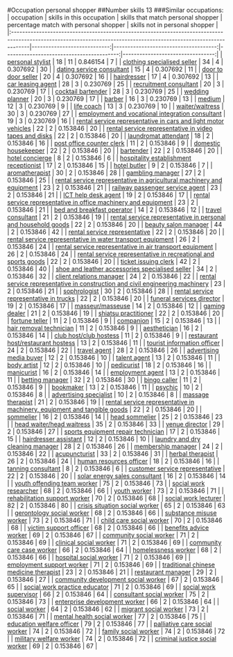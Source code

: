 #Occupation personal shopper
##Number skills 13
###Similar occupations:
| occupation                                                                                                                                                        |   skills in this occupation |   skills that match personal shopper |   percentage match with personal shopper |   skills not in personal shopper |
|:------------------------------------------------------------------------------------------------------------------------------------------------------------------|----------------------------:|-------------------------------------:|-----------------------------------------:|---------------------------------:|
| [personal stylist](personal_stylist.md)                                                                                                                           |                          18 |                                   11 |                                 0.846154 |                                7 |
| [clothing specialised seller](clothing_specialised_seller.md)                                                                                                     |                          34 |                                    4 |                                 0.307692 |                               30 |
| [dating service consultant](dating_service_consultant.md)                                                                                                         |                          15 |                                    4 |                                 0.307692 |                               11 |
| [door to door seller](door_to_door_seller.md)                                                                                                                     |                          20 |                                    4 |                                 0.307692 |                               16 |
| [hairdresser](hairdresser.md)                                                                                                                                     |                          17 |                                    4 |                                 0.307692 |                               13 |
| [car leasing agent](car_leasing_agent.md)                                                                                                                         |                          28 |                                    3 |                                 0.230769 |                               25 |
| [recruitment consultant](recruitment_consultant.md)                                                                                                               |                          20 |                                    3 |                                 0.230769 |                               17 |
| [cocktail bartender](cocktail_bartender.md)                                                                                                                       |                          28 |                                    3 |                                 0.230769 |                               25 |
| [wedding planner](wedding_planner.md)                                                                                                                             |                          20 |                                    3 |                                 0.230769 |                               17 |
| [barber](barber.md)                                                                                                                                               |                          16 |                                    3 |                                 0.230769 |                               13 |
| [medium](medium.md)                                                                                                                                               |                          12 |                                    3 |                                 0.230769 |                                9 |
| [life coach](life_coach.md)                                                                                                                                       |                          13 |                                    3 |                                 0.230769 |                               10 |
| [waiter/waitress](waiter-waitress.md)                                                                                                                             |                          30 |                                    3 |                                 0.230769 |                               27 |
| [employment and vocational integration consultant](employment_and_vocational_integration_consultant.md)                                                           |                          19 |                                    3 |                                 0.230769 |                               16 |
| [rental service representative in cars and light motor vehicles](rental_service_representative_in_cars_and_light_motor_vehicles.md)                               |                          22 |                                    2 |                                 0.153846 |                               20 |
| [rental service representative in video tapes and disks](rental_service_representative_in_video_tapes_and_disks.md)                                               |                          22 |                                    2 |                                 0.153846 |                               20 |
| [laundromat attendant](laundromat_attendant.md)                                                                                                                   |                          18 |                                    2 |                                 0.153846 |                               16 |
| [post office counter clerk](post_office_counter_clerk.md)                                                                                                         |                          11 |                                    2 |                                 0.153846 |                                9 |
| [domestic housekeeper](domestic_housekeeper.md)                                                                                                                   |                          22 |                                    2 |                                 0.153846 |                               20 |
| [bartender](bartender.md)                                                                                                                                         |                          22 |                                    2 |                                 0.153846 |                               20 |
| [hotel concierge](hotel_concierge.md)                                                                                                                             |                           8 |                                    2 |                                 0.153846 |                                6 |
| [hospitality establishment receptionist](hospitality_establishment_receptionist.md)                                                                               |                          17 |                                    2 |                                 0.153846 |                               15 |
| [hotel butler](hotel_butler.md)                                                                                                                                   |                           9 |                                    2 |                                 0.153846 |                                7 |
| [aromatherapist](aromatherapist.md)                                                                                                                               |                          30 |                                    2 |                                 0.153846 |                               28 |
| [gambling manager](gambling_manager.md)                                                                                                                           |                          27 |                                    2 |                                 0.153846 |                               25 |
| [rental service representative in agricultural machinery and equipment](rental_service_representative_in_agricultural_machinery_and_equipment.md)                 |                          23 |                                    2 |                                 0.153846 |                               21 |
| [railway passenger service agent](railway_passenger_service_agent.md)                                                                                             |                          23 |                                    2 |                                 0.153846 |                               21 |
| [ICT help desk agent](ICT_help_desk_agent.md)                                                                                                                     |                          19 |                                    2 |                                 0.153846 |                               17 |
| [rental service representative in office machinery and equipment](rental_service_representative_in_office_machinery_and_equipment.md)                             |                          23 |                                    2 |                                 0.153846 |                               21 |
| [bed and breakfast operator](bed_and_breakfast_operator.md)                                                                                                       |                          14 |                                    2 |                                 0.153846 |                               12 |
| [travel consultant](travel_consultant.md)                                                                                                                         |                          21 |                                    2 |                                 0.153846 |                               19 |
| [rental service representative in personal and household goods](rental_service_representative_in_personal_and_household_goods.md)                                 |                          22 |                                    2 |                                 0.153846 |                               20 |
| [beauty salon manager](beauty_salon_manager.md)                                                                                                                   |                          44 |                                    2 |                                 0.153846 |                               42 |
| [rental service representative](rental_service_representative.md)                                                                                                 |                          22 |                                    2 |                                 0.153846 |                               20 |
| [rental service representative in water transport equipment](rental_service_representative_in_water_transport_equipment.md)                                       |                          26 |                                    2 |                                 0.153846 |                               24 |
| [rental service representative in air transport equipment](rental_service_representative_in_air_transport_equipment.md)                                           |                          26 |                                    2 |                                 0.153846 |                               24 |
| [rental service representative in recreational and sports goods](rental_service_representative_in_recreational_and_sports_goods.md)                               |                          22 |                                    2 |                                 0.153846 |                               20 |
| [ticket issuing clerk](ticket_issuing_clerk.md)                                                                                                                   |                          42 |                                    2 |                                 0.153846 |                               40 |
| [shoe and leather accessories specialised seller](shoe_and_leather_accessories_specialised_seller.md)                                                             |                          34 |                                    2 |                                 0.153846 |                               32 |
| [client relations manager](client_relations_manager.md)                                                                                                           |                          24 |                                    2 |                                 0.153846 |                               22 |
| [rental service representative in construction and civil engineering machinery](rental_service_representative_in_construction_and_civil_engineering_machinery.md) |                          23 |                                    2 |                                 0.153846 |                               21 |
| [sophrologist](sophrologist.md)                                                                                                                                   |                          30 |                                    2 |                                 0.153846 |                               28 |
| [rental service representative in trucks](rental_service_representative_in_trucks.md)                                                                             |                          22 |                                    2 |                                 0.153846 |                               20 |
| [funeral services director](funeral_services_director.md)                                                                                                         |                          19 |                                    2 |                                 0.153846 |                               17 |
| [masseur/masseuse](masseur-masseuse.md)                                                                                                                           |                          14 |                                    2 |                                 0.153846 |                               12 |
| [gaming dealer](gaming_dealer.md)                                                                                                                                 |                          21 |                                    2 |                                 0.153846 |                               19 |
| [shiatsu practitioner](shiatsu_practitioner.md)                                                                                                                   |                          22 |                                    2 |                                 0.153846 |                               20 |
| [fortune teller](fortune_teller.md)                                                                                                                               |                          11 |                                    2 |                                 0.153846 |                                9 |
| [companion](companion.md)                                                                                                                                         |                          15 |                                    2 |                                 0.153846 |                               13 |
| [hair removal technician](hair_removal_technician.md)                                                                                                             |                          11 |                                    2 |                                 0.153846 |                                9 |
| [aesthetician](aesthetician.md)                                                                                                                                   |                          16 |                                    2 |                                 0.153846 |                               14 |
| [club host/club hostess](club_host-club_hostess.md)                                                                                                               |                          11 |                                    2 |                                 0.153846 |                                9 |
| [restaurant host/restaurant hostess](restaurant_host-restaurant_hostess.md)                                                                                       |                          13 |                                    2 |                                 0.153846 |                               11 |
| [tourist information officer](tourist_information_officer.md)                                                                                                     |                          24 |                                    2 |                                 0.153846 |                               22 |
| [travel agent](travel_agent.md)                                                                                                                                   |                          28 |                                    2 |                                 0.153846 |                               26 |
| [advertising media buyer](advertising_media_buyer.md)                                                                                                             |                          12 |                                    2 |                                 0.153846 |                               10 |
| [talent agent](talent_agent.md)                                                                                                                                   |                          13 |                                    2 |                                 0.153846 |                               11 |
| [body artist](body_artist.md)                                                                                                                                     |                          12 |                                    2 |                                 0.153846 |                               10 |
| [pedicurist](pedicurist.md)                                                                                                                                       |                          18 |                                    2 |                                 0.153846 |                               16 |
| [manicurist](manicurist.md)                                                                                                                                       |                          16 |                                    2 |                                 0.153846 |                               14 |
| [employment agent](employment_agent.md)                                                                                                                           |                          13 |                                    2 |                                 0.153846 |                               11 |
| [betting manager](betting_manager.md)                                                                                                                             |                          32 |                                    2 |                                 0.153846 |                               30 |
| [bingo caller](bingo_caller.md)                                                                                                                                   |                          11 |                                    2 |                                 0.153846 |                                9 |
| [bookmaker](bookmaker.md)                                                                                                                                         |                          13 |                                    2 |                                 0.153846 |                               11 |
| [psychic](psychic.md)                                                                                                                                             |                          10 |                                    2 |                                 0.153846 |                                8 |
| [advertising specialist](advertising_specialist.md)                                                                                                               |                          10 |                                    2 |                                 0.153846 |                                8 |
| [massage therapist](massage_therapist.md)                                                                                                                         |                          21 |                                    2 |                                 0.153846 |                               19 |
| [rental service representative in machinery, equipment and tangible goods](rental_service_representative_in_machinery,_equipment_and_tangible_goods.md)           |                          22 |                                    2 |                                 0.153846 |                               20 |
| [sommelier](sommelier.md)                                                                                                                                         |                          16 |                                    2 |                                 0.153846 |                               14 |
| [head sommelier](head_sommelier.md)                                                                                                                               |                          25 |                                    2 |                                 0.153846 |                               23 |
| [head waiter/head waitress](head_waiter-head_waitress.md)                                                                                                         |                          35 |                                    2 |                                 0.153846 |                               33 |
| [venue director](venue_director.md)                                                                                                                               |                          29 |                                    2 |                                 0.153846 |                               27 |
| [sports equipment repair technician](sports_equipment_repair_technician.md)                                                                                       |                          17 |                                    2 |                                 0.153846 |                               15 |
| [hairdresser assistant](hairdresser_assistant.md)                                                                                                                 |                          12 |                                    2 |                                 0.153846 |                               10 |
| [laundry and dry cleaning manager](laundry_and_dry_cleaning_manager.md)                                                                                           |                          28 |                                    2 |                                 0.153846 |                               26 |
| [membership manager](membership_manager.md)                                                                                                                       |                          24 |                                    2 |                                 0.153846 |                               22 |
| [acupuncturist](acupuncturist.md)                                                                                                                                 |                          33 |                                    2 |                                 0.153846 |                               31 |
| [herbal therapist](herbal_therapist.md)                                                                                                                           |                          26 |                                    2 |                                 0.153846 |                               24 |
| [human resources officer](human_resources_officer.md)                                                                                                             |                          18 |                                    2 |                                 0.153846 |                               16 |
| [tanning consultant](tanning_consultant.md)                                                                                                                       |                           8 |                                    2 |                                 0.153846 |                                6 |
| [customer service representative](customer_service_representative.md)                                                                                             |                          22 |                                    2 |                                 0.153846 |                               20 |
| [solar energy sales consultant](solar_energy_sales_consultant.md)                                                                                                 |                          16 |                                    2 |                                 0.153846 |                               14 |
| [youth offending team worker](youth_offending_team_worker.md)                                                                                                     |                          75 |                                    2 |                                 0.153846 |                               73 |
| [social work researcher](social_work_researcher.md)                                                                                                               |                          68 |                                    2 |                                 0.153846 |                               66 |
| [youth worker](youth_worker.md)                                                                                                                                   |                          73 |                                    2 |                                 0.153846 |                               71 |
| [rehabilitation support worker](rehabilitation_support_worker.md)                                                                                                 |                          70 |                                    2 |                                 0.153846 |                               68 |
| [social work lecturer](social_work_lecturer.md)                                                                                                                   |                          82 |                                    2 |                                 0.153846 |                               80 |
| [crisis situation social worker](crisis_situation_social_worker.md)                                                                                               |                          65 |                                    2 |                                 0.153846 |                               63 |
| [gerontology social worker](gerontology_social_worker.md)                                                                                                         |                          68 |                                    2 |                                 0.153846 |                               66 |
| [substance misuse worker](substance_misuse_worker.md)                                                                                                             |                          73 |                                    2 |                                 0.153846 |                               71 |
| [child care social worker](child_care_social_worker.md)                                                                                                           |                          70 |                                    2 |                                 0.153846 |                               68 |
| [victim support officer](victim_support_officer.md)                                                                                                               |                          68 |                                    2 |                                 0.153846 |                               66 |
| [benefits advice worker](benefits_advice_worker.md)                                                                                                               |                          69 |                                    2 |                                 0.153846 |                               67 |
| [community social worker](community_social_worker.md)                                                                                                             |                          71 |                                    2 |                                 0.153846 |                               69 |
| [clinical social worker](clinical_social_worker.md)                                                                                                               |                          71 |                                    2 |                                 0.153846 |                               69 |
| [community care case worker](community_care_case_worker.md)                                                                                                       |                          66 |                                    2 |                                 0.153846 |                               64 |
| [homelessness worker](homelessness_worker.md)                                                                                                                     |                          68 |                                    2 |                                 0.153846 |                               66 |
| [hospital social worker](hospital_social_worker.md)                                                                                                               |                          71 |                                    2 |                                 0.153846 |                               69 |
| [employment support worker](employment_support_worker.md)                                                                                                         |                          71 |                                    2 |                                 0.153846 |                               69 |
| [traditional chinese medicine therapist](traditional_chinese_medicine_therapist.md)                                                                               |                          23 |                                    2 |                                 0.153846 |                               21 |
| [restaurant manager](restaurant_manager.md)                                                                                                                       |                          29 |                                    2 |                                 0.153846 |                               27 |
| [community development social worker](community_development_social_worker.md)                                                                                     |                          67 |                                    2 |                                 0.153846 |                               65 |
| [social work practice educator](social_work_practice_educator.md)                                                                                                 |                          71 |                                    2 |                                 0.153846 |                               69 |
| [social work supervisor](social_work_supervisor.md)                                                                                                               |                          66 |                                    2 |                                 0.153846 |                               64 |
| [consultant social worker](consultant_social_worker.md)                                                                                                           |                          75 |                                    2 |                                 0.153846 |                               73 |
| [enterprise development worker](enterprise_development_worker.md)                                                                                                 |                          66 |                                    2 |                                 0.153846 |                               64 |
| [social worker](social_worker.md)                                                                                                                                 |                          64 |                                    2 |                                 0.153846 |                               62 |
| [migrant social worker](migrant_social_worker.md)                                                                                                                 |                          73 |                                    2 |                                 0.153846 |                               71 |
| [mental health social worker](mental_health_social_worker.md)                                                                                                     |                          77 |                                    2 |                                 0.153846 |                               75 |
| [education welfare officer](education_welfare_officer.md)                                                                                                         |                          79 |                                    2 |                                 0.153846 |                               77 |
| [palliative care social worker](palliative_care_social_worker.md)                                                                                                 |                          74 |                                    2 |                                 0.153846 |                               72 |
| [family social worker](family_social_worker.md)                                                                                                                   |                          74 |                                    2 |                                 0.153846 |                               72 |
| [military welfare worker](military_welfare_worker.md)                                                                                                             |                          74 |                                    2 |                                 0.153846 |                               72 |
| [criminal justice social worker](criminal_justice_social_worker.md)                                                                                               |                          69 |                                    2 |                                 0.153846 |                               67 |
